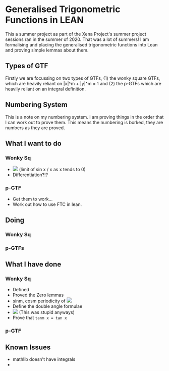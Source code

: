 # Generalised Trigonometric Functions in LEAN

This a summer project as part of the Xena Project's summer project sessions ran in the summer of 2020. That was a lot of summers! I am formalising and placing the generalised trigonometric functions into Lean and proving simple lemmas about them.

## Types of GTF

Firstly we are focussing on two types of GTFs, (1) the wonky square GTFs, which are heavily reliant on |x|^m + |y|^m = 1 and (2) the p-GTFs which are heavily reliant on an integral definition.

## Numbering System

This is a note on my numbering system. I am proving things in the order that I can work out to prove them. This means the numbering is borked, they are numbers as they are proved.

## What I want to do
### Wonky Sq
*  <img src="https://latex.codecogs.com/gif.latex?\displaystyle{lim_{x\to0}{\text{sin}_m(x)/x}=1}" /> (limit of sin x / x as x tends to 0)
* Differentiation?!?

### p-GTF
* Get them to work...
* Work out how to use FTC in lean.

## Doing
### Wonky Sq


### p-GTFs



## What I have done
### Wonky Sq
* Defined
* Proved the Zero lemmas
* sinm, cosm periodicity of <img src="https://latex.codecogs.com/gif.latex?2\pi" />
* Define the double angle formulae
* <img src="https://latex.codecogs.com/gif.latex?|\text{sin}_m(x)|\leq0\text{%20and%20}|\text{cos}_m(x)|\leq0" /> (This was stupid anyways)
* Prove that `tanm x = tan x`

### p-GTF



## Known Issues
* mathlib doesn't have integrals
* 